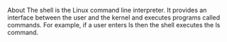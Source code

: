 About
The shell is the Linux command line interpreter. It provides an interface between the user and the kernel and executes programs called commands. For example, if a user enters ls then the shell executes the ls command.
